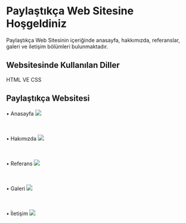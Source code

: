 <h1>Paylaştıkça Web Sitesine Hoşgeldiniz</h1>

<p>Paylaştıkça Web Sitesinin içeriğinde anasayfa, hakkımızda, referanslar, galeri ve iletişim  bölümleri bulunmaktadır. </p>

<h2>Websitesinde Kullanılan Diller</h2>

 HTML VE CSS

 <h2>Paylaştıkça Websitesi</h2>

&#8226; Anasayfa <img src="/Gifs/WebPageDesign.gif"> </br></br></br>

&#8226; Hakımızda <img src="/Gifs/WebPageDesignOne.gif"> </br></br></br>

&#8226; Referans <img src="/Gifs/WebPageDesignTwo.gif"> </br></br></br>

&#8226; Galeri <img src="/Gifs/WebPageDesignThree.gif"> </br></br></br>

&#8226; İletişim <img src="/Gifs/WebPageDesignFour.gif"> 
 
 
